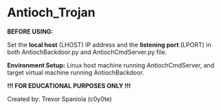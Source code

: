 # Antioch_Trojan

**BEFORE USING:**

Set the __local host__ (LHOST) IP address and the __listening port__ (LPORT) in both AntiochBackdoor.py and AntiochCmdServer.py file.


**Environment Setup:**
Linux host machine running AntiochCmdServer, and target virtual machine running AntiochBackdoor.


**!!! FOR EDUCATIONAL PURPOSES ONLY !!!**

Created by: Trevor Spaniola (c0y0te)
